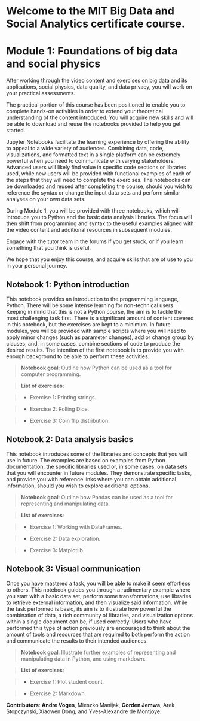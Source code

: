 # Welcome to the MIT Big Data and Social Analytics certificate course.

# Module 1: Foundations of big data and social physics

After working through the video content and exercises on big data and its applications, social physics, data quality, and data privacy, you will work on your practical assessments.

The practical portion of this course has been positioned to enable you to complete hands-on activities in order to extend your theoretical understanding of the content introduced. You will acquire new skills and will be able to download and reuse the notebooks provided to help you get started.

Jupyter Notebooks facilitate the learning experience by offering the ability to appeal to a wide variety of audiences. Combining data, code, visualizations, and formatted text in a single platform can be extremely powerful when you need to communicate with varying stakeholders. Advanced users will likely find value in specific code sections or libraries used, while new users will be provided with functional examples of each of the steps that they will need to complete the exercises. The notebooks can be downloaded and reused after completing the course, should you wish to reference the syntax or change the input data sets and perform similar analyses on your own data sets.

During Module 1, you will be provided with three notebooks, which will introduce you to Python and the basic data analysis libraries. The focus will then shift from programming and syntax to the useful examples aligned with the video content and additional resources in subsequent modules.

Engage with the tutor team in the forums if you get stuck, or if you learn something that you think is useful.

We hope that you enjoy this course, and acquire skills that are of use to you in your personal journey.

## Notebook 1: Python introduction
This notebook provides an introduction to the programming language, Python. There will be some intense learning for non-technical users. Keeping in mind that this is not a Python course, the aim is to tackle the most challenging task first. There is a significant amount of content covered in this notebook, but the exercises are kept to a minimum. In future modules, you will be provided with sample scripts where you will need to apply minor changes (such as parameter changes), add or change group by clauses, and, in some cases, combine sections of code to produce the desired results. The intention of the first notebook is to provide you with enough background to be able to perform these activities.

> **Notebook goal**: Outline how Python can be used as a tool for computer programming.

> **List of exercises**:

> - Exercise 1: Printing strings.

> - Exercise 2: Rolling Dice.

> - Exercise 3: Coin flip distribution.

## Notebook 2: Data analysis basics
This notebook introduces some of the libraries and concepts that you will use in future. The examples are based on examples from Python documentation, the specific libraries used or, in some cases, on data sets that you will encounter in future modules. They demonstrate specific tasks, and provide you with reference links where you can obtain additional information, should you wish to explore additional options.

> **Notebook goal**: Outline how Pandas can be used as a tool for representing and manipulating data.

> **List of exercises**:

> - Exercise 1: Working with DataFrames.

> - Exercise 2: Data exploration.

> - Exercise 3: Matplotlib.

## Notebook 3: Visual communication
Once you have mastered a task, you will be able to make it seem effortless to others. This notebook guides you through a rudimentary example where you start with a basic data set, perform some transformations, use libraries to retrieve external information, and then visualize said information. While the task performed is basic, its aim is to illustrate how powerful the combination of data, a rich community of libraries, and visualization options within a single document can be, if used correctly. Users who have performed this type of action previously are encouraged to think about the amount of tools and resources that are required to both perform the action and communicate the results to their intended audiences.

> **Notebook goal**: Illustrate further examples of representing and manipulating data in Python, and using markdown.

> **List of exercises**:

> - Exercise 1: Plot student count.

> - Exercise 2: Markdown.



**Contributors**:
**Andre Voges**, Mieszko Manijak, **Gorden Jemwa**, Arek Stopczynski, Xiaowen Dong, and Yves-Alexandre de Montjoye.
